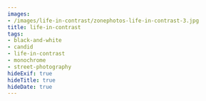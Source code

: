 ```yaml
---
images:
- /images/life-in-contrast/zonephotos-life-in-contrast-3.jpg
title: life-in-contrast
tags:
- black-and-white
- candid
- life-in-contrast
- monochrome
- street-photography
hideExif: true
hideTitle: true
hideDate: true
---
```

